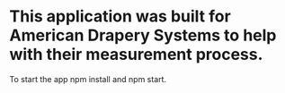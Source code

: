 # This application was built for American Drapery Systems to help with their measurement process.

To start the app npm install and npm start.
